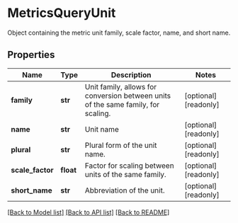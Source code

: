 # MetricsQueryUnit

Object containing the metric unit family, scale factor, name, and short name.

## Properties

| Name             | Type      | Description                                                                       | Notes                 |
| ---------------- | --------- | --------------------------------------------------------------------------------- | --------------------- |
| **family**       | **str**   | Unit family, allows for conversion between units of the same family, for scaling. | [optional] [readonly] |
| **name**         | **str**   | Unit name                                                                         | [optional] [readonly] |
| **plural**       | **str**   | Plural form of the unit name.                                                     | [optional] [readonly] |
| **scale_factor** | **float** | Factor for scaling between units of the same family.                              | [optional] [readonly] |
| **short_name**   | **str**   | Abbreviation of the unit.                                                         | [optional] [readonly] |

[[Back to Model list]](README.md#documentation-for-models) [[Back to API list]](README.md#documentation-for-api-endpoints) [[Back to README]](README.md)
